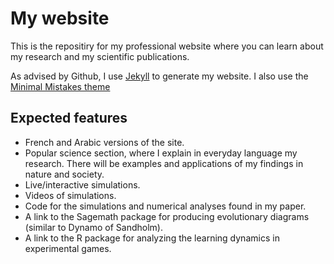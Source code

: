 # My website

This is the repositiry for my professional website where you can learn about my research and my scientific publications.

As advised by Github, I use [Jekyll](https://jekyllrb.com/) to generate my website. I also use the [Minimal Mistakes theme](https://mmistakes.github.io/minimal-mistakes/)


## Expected features

- French and Arabic versions of the site.
- Popular science section, where I explain in everyday language my research. There will be examples and applications of my findings in nature and society.
- Live/interactive simulations.
- Videos of simulations.
- Code for the simulations and numerical analyses found in my paper.
- A link to the Sagemath package for producing evolutionary diagrams (similar to Dynamo of Sandholm).
- A link to the R package for analyzing the learning dynamics in experimental games.
